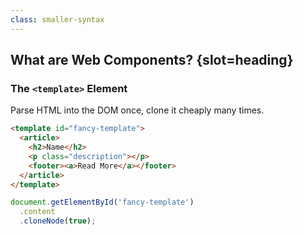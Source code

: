 ```yaml
---
class: smaller-syntax
---
```


## What are Web Components? {slot=heading}

### The `<template>` Element

Parse HTML into the DOM once, clone it cheaply many times.

```html
<template id="fancy-template">
  <article>
    <h2>Name</h2>
    <p class="description"></p>
    <footer><a>Read More</a></footer>
  </article>
</template>
```

```js
document.getElementById('fancy-template')
  .content
  .cloneNode(true);
```

